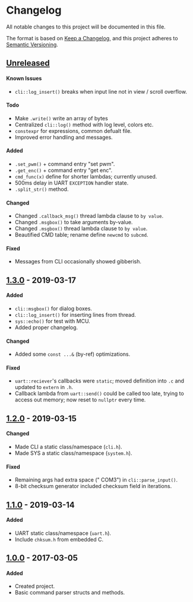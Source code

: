 # Changelog
All notable changes to this project will be documented in this file.

The format is based on [Keep a Changelog](https://keepachangelog.com/en/1.0.0/),
and this project adheres to [Semantic Versioning](https://semver.org/spec/v2.0.0.html).

## [Unreleased]

#### Known Issues
- `cli::log_insert()` breaks when input line not in view / scroll overflow.

#### Todo
- Make `.write()` write an array of bytes
- Centralized `cli::log()` method with log level, colors etc.
- `constexpr` for expressions, common defualt file.
- Improved error handling and messages.

#### Added

- `.set_pwm()` + command entry "set pwm".
- `.get_enc()` + command entry "get enc".
- `cmd_func(x)` define for shorter lambdas; currently unused.
- 500ms delay in UART `EXCEPTION` handler state.
- `.split_str()` method.

#### Changed

- Changed `.callback_msg()` thread lambda clause to `by value`.
- Changed `.msgbox()` to take arguments by-value.
- Changed `.msgbox()` thread lambda clause to `by value`.
- Beautified CMD table; rename define `newcmd` to `subcmd`.


#### Fixed
- Messages from CLI occasionally showed gibberish.

<!-- ----------------------------------------------------------------------------------------- -->

## [1.3.0] - 2019-03-17

#### Added
- `cli::msgbox()` for dialog boxes.
- `cli::log_insert()` for inserting lines from thread.
- `sys::echo()` for test with MCU.
- Added proper changelog.

#### Changed
- Added some `const ...&` (by-ref) optimizations.

#### Fixed
- `uart::reciever`'s callbacks were `static`; moved definition into `.c` and updated to `extern` in `.h`.
- Callback lambda from `uart::send()` could be called too late, trying to access out memory; now reset to `nullptr` every time.

<!-- ----------------------------------------------------------------------------------------- -->

## [1.2.0] - 2019-03-15

#### Changed
- Made CLI a static class/namespace (`cli.h`).
- Made SYS a static class/namespace (`system.h`).

#### Fixed
- Remaining args had extra space (" COM3") in `cli::parse_input()`.
- 8-bit checksum generator included checksum field in iterations.

<!-- ----------------------------------------------------------------------------------------- -->

## [1.1.0] - 2019-03-14

#### Added
- UART static class/namespace (`uart.h`).
- Include `chksum.h` from embedded C.

<!-- ----------------------------------------------------------------------------------------- -->

## [1.0.0] - 2017-03-05

#### Added
- Created project.
- Basic command parser structs and methods.

<!-- ----------------------------------------------------------------------------------------- -->

[Unreleased]: #changelog
[1.3.0]: #changelog
[1.2.0]: #changelog
[1.1.0]: #changelog
[1.0.0]: #changelog
